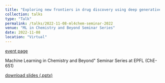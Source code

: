 ```yaml
---
title: "Exploring new frontiers in drug discovery using deep generative models"
collection: talks
type: "Talk"
permalink: /talks/2022-11-08-ml4chem-seminar-2022
venue: "ML in Chemistry and Beyond Seminar Series"
date: 2022-11-08
location: "Virtual"
---
```


[event page](https://memento.epfl.ch/event/machine-learning-in-chemistry-and-beyond-che-65-12/)

Machine Learning in Chemistry and Beyond" Seminar Series at EPFL (ChE-651)

<a href="../files/20221108_EPFL-ML4Chem_Mercado.pptx">download slides (.pptx)</a>